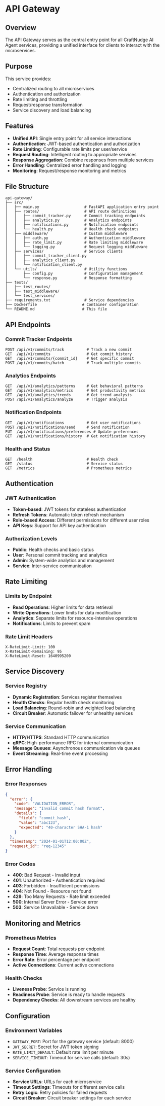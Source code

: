 # API Gateway

## Overview

The API Gateway serves as the central entry point for all CraftNudge AI Agent services, providing a unified interface for clients to interact with the microservices.

## Purpose

This service provides:
- Centralized routing to all microservices
- Authentication and authorization
- Rate limiting and throttling
- Request/response transformation
- Service discovery and load balancing

## Features

- **Unified API**: Single entry point for all service interactions
- **Authentication**: JWT-based authentication and authorization
- **Rate Limiting**: Configurable rate limits per user/service
- **Request Routing**: Intelligent routing to appropriate services
- **Response Aggregation**: Combine responses from multiple services
- **Error Handling**: Centralized error handling and logging
- **Monitoring**: Request/response monitoring and metrics

## File Structure

```
api-gateway/
├── src/
│   ├── main.py                    # FastAPI application entry point
│   ├── routes/                    # API route definitions
│   │   ├── commit_tracker.py      # Commit tracking endpoints
│   │   ├── analytics.py           # Analytics endpoints
│   │   ├── notifications.py       # Notification endpoints
│   │   └── health.py              # Health check endpoints
│   ├── middleware/                # Custom middleware
│   │   ├── auth.py                # Authentication middleware
│   │   ├── rate_limit.py          # Rate limiting middleware
│   │   └── logging.py             # Request logging middleware
│   ├── services/                  # Service clients
│   │   ├── commit_tracker_client.py
│   │   ├── analytics_client.py
│   │   └── notification_client.py
│   └── utils/                     # Utility functions
│       ├── config.py              # Configuration management
│       └── response.py            # Response formatting
├── tests/
│   ├── test_routes/
│   ├── test_middleware/
│   └── test_services/
├── requirements.txt               # Service dependencies
├── Dockerfile                    # Container configuration
└── README.md                     # This file
```

## API Endpoints

### Commit Tracker Endpoints
```
POST /api/v1/commits/track          # Track a new commit
GET  /api/v1/commits                # Get commit history
GET  /api/v1/commits/{commit_id}    # Get specific commit
POST /api/v1/commits/batch          # Track multiple commits
```

### Analytics Endpoints
```
GET  /api/v1/analytics/patterns     # Get behavioral patterns
GET  /api/v1/analytics/metrics      # Get productivity metrics
GET  /api/v1/analytics/trends       # Get trend analysis
POST /api/v1/analytics/analyze      # Trigger analysis
```

### Notification Endpoints
```
GET  /api/v1/notifications          # Get user notifications
POST /api/v1/notifications/send     # Send notification
PUT  /api/v1/notifications/preferences # Update preferences
GET  /api/v1/notifications/history  # Get notification history
```

### Health and Status
```
GET  /health                        # Health check
GET  /status                        # Service status
GET  /metrics                       # Prometheus metrics
```

## Authentication

### JWT Authentication
- **Token-based**: JWT tokens for stateless authentication
- **Refresh Tokens**: Automatic token refresh mechanism
- **Role-based Access**: Different permissions for different user roles
- **API Keys**: Support for API key authentication

### Authorization Levels
- **Public**: Health checks and basic status
- **User**: Personal commit tracking and analytics
- **Admin**: System-wide analytics and management
- **Service**: Inter-service communication

## Rate Limiting

### Limits by Endpoint
- **Read Operations**: Higher limits for data retrieval
- **Write Operations**: Lower limits for data modification
- **Analytics**: Separate limits for resource-intensive operations
- **Notifications**: Limits to prevent spam

### Rate Limit Headers
```
X-RateLimit-Limit: 100
X-RateLimit-Remaining: 95
X-RateLimit-Reset: 1640995200
```

## Service Discovery

### Service Registry
- **Dynamic Registration**: Services register themselves
- **Health Checks**: Regular health check monitoring
- **Load Balancing**: Round-robin and weighted load balancing
- **Circuit Breaker**: Automatic failover for unhealthy services

### Service Communication
- **HTTP/HTTPS**: Standard HTTP communication
- **gRPC**: High-performance RPC for internal communication
- **Message Queues**: Asynchronous communication via queues
- **Event Streaming**: Real-time event processing

## Error Handling

### Error Responses
```json
{
  "error": {
    "code": "VALIDATION_ERROR",
    "message": "Invalid commit hash format",
    "details": {
      "field": "commit_hash",
      "value": "abc123",
      "expected": "40-character SHA-1 hash"
    }
  },
  "timestamp": "2024-01-01T12:00:00Z",
  "request_id": "req-12345"
}
```

### Error Codes
- **400**: Bad Request - Invalid input
- **401**: Unauthorized - Authentication required
- **403**: Forbidden - Insufficient permissions
- **404**: Not Found - Resource not found
- **429**: Too Many Requests - Rate limit exceeded
- **500**: Internal Server Error - Service error
- **503**: Service Unavailable - Service down

## Monitoring and Metrics

### Prometheus Metrics
- **Request Count**: Total requests per endpoint
- **Response Time**: Average response times
- **Error Rate**: Error percentage per endpoint
- **Active Connections**: Current active connections

### Health Checks
- **Liveness Probe**: Service is running
- **Readiness Probe**: Service is ready to handle requests
- **Dependency Checks**: All downstream services are healthy

## Configuration

### Environment Variables
- `GATEWAY_PORT`: Port for the gateway service (default: 8000)
- `JWT_SECRET`: Secret for JWT token signing
- `RATE_LIMIT_DEFAULT`: Default rate limit per minute
- `SERVICE_TIMEOUT`: Timeout for service calls (default: 30s)

### Service Configuration
- **Service URLs**: URLs for each microservice
- **Timeout Settings**: Timeouts for different service calls
- **Retry Logic**: Retry policies for failed requests
- **Circuit Breaker**: Circuit breaker settings for each service
